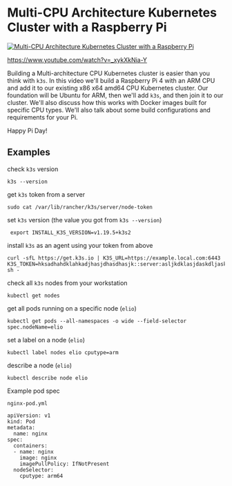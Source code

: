 # Multi-CPU Architecture Kubernetes Cluster with a Raspberry Pi

[![Multi-CPU Architecture Kubernetes Cluster with a Raspberry Pi](https://img.youtube.com/vi/_xykXkNia-Y/0.jpg)](https://www.youtube.com/watch?v=_xykXkNia-Y "Multi-CPU Architecture Kubernetes Cluster with a Raspberry Pi")

https://www.youtube.com/watch?v=_xykXkNia-Y


Building a Multi-architecture CPU Kubernetes cluster is easier than you think with `k3s`.  In this video we'll build a Raspberry Pi 4 with an ARM CPU and add it to our existing x86 x64 amd64 CPU Kubernetes cluster.  Our foundation will be Ubuntu for ARM, then we'll add `k3s`, and then join it to our cluster.  We'll also discuss how this works with Docker images built for specific CPU types.  We'll also talk about some build configurations and requirements for your Pi.

Happy Pi Day!


## Examples

check `k3s` version

```
k3s --version
```


get `k3s` token from a server

```
sudo cat /var/lib/rancher/k3s/server/node-token
```

set `k3s` version (the value you got from `k3s --version`)

```
 export INSTALL_K3S_VERSION=v1.19.5+k3s2
```


install `k3s` as an agent using your token from above


```
curl -sfL https://get.k3s.io | K3S_URL=https://example.local.com:6443 K3S_TOKEN=hksadhahdklahkadjhasjdhasdhasjk::server:asljkdklasjdaskdljaskjdlasj sh -
```


check all `k3s` nodes from your workstation

```
kubectl get nodes
```


get all pods running on a specific node (`elio`)

```
kubectl get pods --all-namespaces -o wide --field-selector spec.nodeName=elio
```


set a label on a node (`elio`)

```
kubectl label nodes elio cputype=arm
```

describe a node (`elio`)

```
kubectl describe node elio
```

Example pod spec

`nginx-pod.yml`

```
apiVersion: v1
kind: Pod
metadata:
  name: nginx
spec:
  containers:
  - name: nginx
    image: nginx
    imagePullPolicy: IfNotPresent
  nodeSelector:
    cputype: arm64
```